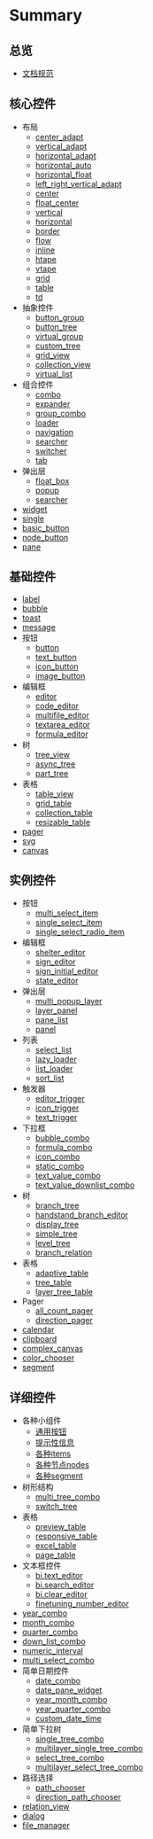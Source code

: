 # Summary

## 总览
* [文档规范](README.md)

## 核心控件
* 布局
    * [center_adapt](core/layout/center_adapt.md)
    * [vertical_adapt](core/layout/vertical_adapt.md)
    * [horizontal_adapt](core/layout/horizontal_adapt.md)
    * [horizontal_auto](core/layout/horizontal_auto.md)
    * [horizontal_float](core/layout/horizontal_float.md)
    * [left_right_vertical_adapt](core/layout/left_right_vertical_adapt.md)
    * [center](core/layout/center.md)
    * [float_center](core/layout/float_center.md)
    * [vertical](core/layout/vertical.md)
    * [horizontal](core/layout/horizontal.md)
    * [border](core/layout/border.md)
    * [flow](core/layout/flow.md)
    * [inline](core/layout/inline.md)
    * [htape](core/layout/htape.md)
    * [vtape](core/layout/vtape.md)
    * [grid](core/layout/grid.md)
    * [table](core/layout/table.md)
    * [td](core/layout/td.md)
* 抽象控件
    * [button_group](core/abstract/button_group.md)
    * [button_tree](core/abstract/button_tree.md)
    * [virtual_group](core/abstract/virtual_group.md)
    * [custom_tree](core/abstract/custom_tree.md)
    * [grid_view](core/abstract/grid_view.md)
    * [collection_view](core/abstract/collection_view.md)
    * [virtual_list](core/abstract/virtual_list.md)
* 组合控件
    * [combo](core/combination/bi.combo.md)
    * [expander](core/combination/bi.expander.md)
    * [group_combo](core/combination/group_combo.md)
    * [loader](core/combination/loader.md)
    * [navigation](core/combination/navigation.md)
    * [searcher](core/combination/searcher.md)
    * [switcher](core/combination/switcher.md)
    * [tab](core/combination/tab.md)
* 弹出层
    * [float_box](core/layer/layer_float_box.md)
    * [popup](core/layer/layer_popup.md)
    * [searcher](core/layer/layer_searcher.md)
* [widget](core/widget.md)
* [single](core/single.md)
* [basic_button](core/basic_button.md)
* [node_button](core/node_button.md)
* [pane](core/pane.md)

## 基础控件
* [label](base/label.md)
* [bubble](base/bubble.md)
* [toast](base/toast.md)
* [message](base/message.md)
* 按钮
    * [button](base/button/button.md)
    * [text_button](base/button/text_button.md)
    * [icon_button](base/button/icon_button.md)
    * [image_button](base/button/image_button.md)
* 编辑框
    * [editor](base/editor/editor.md)
    * [code_editor](base/editor/code_editor.md)
    * [multifile_editor](base/editor/multifile_editor.md)
    * [textarea_editor](base/editor/textarea_editor.md)
    * [formula_editor](base/editor/formula_editor.md)
* 树
    * [tree_view](base/tree/tree_view.md)
    * [async_tree](base/tree/async_tree.md)
    * [part_tree](base/tree/part_tree.md)
* 表格
    * [table_view](base/table/table_view.md)
    * [grid_table](base/table/grid_table.md)
    * [collection_table](base/table/collection_table.md)
    * [resizable_table](base/table/resizable_table.md)
* [pager](base/pager.md)
* [svg](base/svg.md)
* [canvas](base/canvas.md)

## 实例控件
* 按钮
    * [multi_select_item](case/button/multi_select_item.md)
    * [single_select_item](case/button/single_select_item.md)
    * [single_select_radio_item](case/button/single_select_radio_item.md)
* 编辑框
    * [shelter_editor](case/editor/shelter_editor.md)
    * [sign_editor](case/editor/sign_editor.md)
    * [sign_initial_editor](case/editor/sign_initial_editor.md)
    * [state_editor](case/editor/state_editor.md)
* 弹出层
    * [multi_popup_layer](case/layer/multi_popup_layer.md)
    * [layer_panel](case/layer/layer_panel.md)
    * [pane_list](case/layer/pane_list.md)
    * [panel](case/layer/panel.md)
* 列表
    * [select_list](case/list/list.select.md)
    * [lazy_loader](case/loader/lazy_loader.md)
    * [list_loader](case/loader/list_loader.md)
    * [sort_list](case/loader/sort_list.md)
* 触发器
    * [editor_trigger](case/trigger/editor_trigger.md)
    * [icon_trigger](case/trigger/icon_trigger.md)
    * [text_trigger](case/trigger/text_trigger.md)
* 下拉框
    * [bubble_combo](case/combo/bubble_combo.md)
    * [formula_combo](case/combo/formula_combo.md)
    * [icon_combo](case/combo/icon_combo.md)
    * [static_combo](case/combo/static_combo.md)
    * [text_value_combo](case/combo/static_combo.md)
    * [text_value_downlist_combo](case/combo/text_value_downlist_combo.md)
* 树
    * [branch_tree](case/tree/branch_tree.md)
    * [handstand_branch_editor](case/tree/handstand_branch_editor.md)
    * [display_tree](case/tree/display_tree.md)
    * [simple_tree](case/tree/simple_tree.md)
    * [level_tree](case/tree/level_tree.md)
    * [branch_relation](case/tree/branch_relation.md)
* 表格
    * [adaptive_table](case/table/adaptive_table.md)
    * [tree_table](case/table/tree_table.md)
    * [layer_tree_table](case/table/layer_tree_table.md)
* Pager
    * [all_count_pager](case/pager/all_count_pager.md)
    * [direction_pager](case/pager/direction_pager.md)
* [calendar](case/calendar.md)
* [clipboard](case/shelter_editor.md)
* [complex_canvas](case/complex_canvas.md)
* [color_chooser](case/color_chooser.md)
* [segment](case/segment.md)

## 详细控件
* 各种小组件
    * [通用按钮](detailed/bi.button/general.md)
    * [提示性信息](detailed/bi.button/tooltip.md)
    * [各种items](detailed/bi.button/items.md)
    * [各种节点nodes](detailed/bi.button/node.md)
    * [各种segment](detailed/bi.button/segment.md)
* 树形结构
    * [multi_tree_combo](detailed/tree/bi.multi_tree_combo.md)
    * [switch_tree](detailed/tree/bi.switch_tree.md)
* 表格
    * [preview_table](detailed/table/bi.preview_table.md)
    * [responsive_table](detailed/table/bi.responsive_table.md)
    * [excel_table](detailed/table/bi.excel_table.md)
    * [page_table](detailed/table/bi.page_table.md)
* 文本框控件
    * [bi.text_editor](detailed/text_input/bi.text_editor.md)
    * [bi.search_editor](detailed/text_input/bi.search_editor.md)
    * [bi.clear_editor](detailed/text_input/bi.clear_editor.md)
    * [finetuning_number_editor](detailed/text_input/finetuning_number_editor.md)
* [year_combo](detailed/year_combo.md)
* [month_combo](detailed/month_combo.md)
* [quarter_combo](detailed/quarter_combo.md)
* [down_list_combo](detailed/down_list_combo.md)
* [numeric_interval](detailed/numeric_interval.md)
* [multi_select_combo](detailed/multi_select_combo.md)
* 简单日期控件
    * [date_combo](detailed/date/date_combo.md)
    * [date_pane_widget](detailed/date/date_pane_widget.md)
    * [year_month_combo](detailed/date/year_month_combo.md)
    * [year_quarter_combo](detailed/date/year_quarter_combo.md)
    * [custom_date_time](detailed/date/custom_date_time.md)
* 简单下拉树
    * [single_tree_combo](detailed/combo/single_tree_combo.md)
    * [multilayer_single_tree_combo](detailed/combo/multilayer_single_tree_combo.md)
    * [select_tree_combo](detailed/combo/select_tree_combo.md)
    * [multilayer_select_tree_combo](detailed/combo/multilayer_select_tree_combo.md)
* 路径选择
    * [path_chooser](detailed/path/path_chooser.md)
    * [direction_path_chooser](detailed/path/direction_path_chooser.md)
* [relation_view](detailed/relation_view.md)
* [dialog](detailed/dialog.md)
* [file_manager](detailed/file_manager.md)

